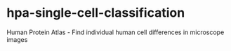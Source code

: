 # hpa-single-cell-classification
Human Protein Atlas - Find individual human cell differences in microscope images
